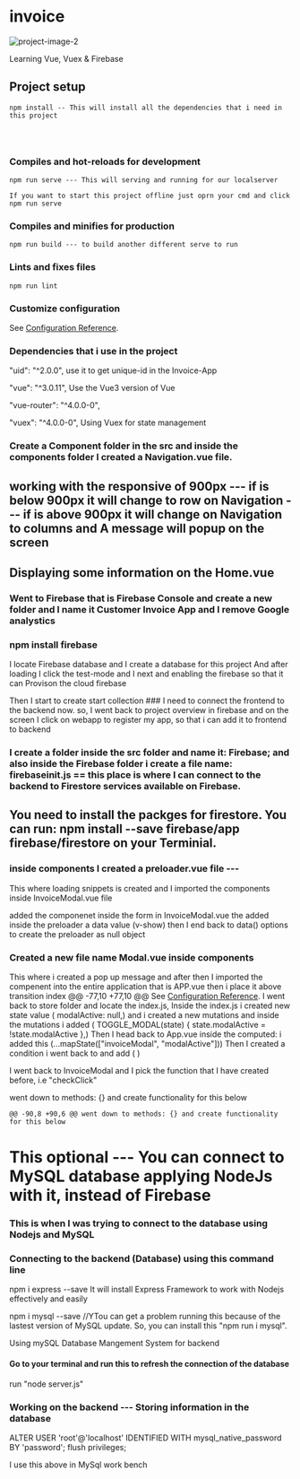 # invoice

![project-image-2](https://user-images.githubusercontent.com/85754527/162850867-5505e61b-9424-47be-935c-d21c4916aa86.jpg)


Learning Vue, Vuex & Firebase

## Project setup
```
npm install -- This will install all the dependencies that i need in this project




```

### Compiles and hot-reloads for development
```
npm run serve --- This will serving and running for our localserver

If you want to start this project offline just oprn your cmd and click npm run serve
```

### Compiles and minifies for production
```
npm run build --- to build another different serve to run
```

### Lints and fixes files
```
npm run lint
```

### Customize configuration
See [Configuration Reference](https://cli.vuejs.org/config/).

### Dependencies that i use in the project

 "uid": "^2.0.0", use it to get unique-id in the Invoice-App  

 "vue": "^3.0.11", Use the Vue3 version of Vue

  "vue-router": "^4.0.0-0",

 "vuex": "^4.0.0-0", Using Vuex for state management

### Create a Component folder in the src and inside the components folder I created a Navigation.vue file.

## working with the responsive of 900px --- if is below 900px it will change to row on Navigation --- if is above 900px it will change on Navigation to columns and A message will popup on the screen

## Displaying some information on the Home.vue
### 

### Went to Firebase that is Firebase Console and create a new folder and I name it Customer Invoice App and I remove Google analystics
### npm install firebase
 I locate Firebase database and I create a database for this project
 And after loading I click the test-mode and I next and enabling the firebase so that it can Provison the cloud firebase

 Then I start to create start collection ### I need to connect the frontend to the backend now. so, I went back to project overview in firebase and on the screen I click on webapp to register my app, so that i can add it to frontend to backend

### I create a folder inside the src folder and name it: Firebase; and also inside the Firebase folder i create a file name: firebaseinit.js == this place is where I can connect to the backend to Firestore services available on Firebase.

## You need to install the packges for firestore. You can run: npm install --save firebase/app firebase/firestore on your Terminial. 

### inside components I created a preloader.vue file --- 
  This where loading snippets is created and I imported the components inside InvoiceModal.vue file

  added the componenet <Preloader /> inside the form in InvoiceModal.vue the added inside the preloader
 a data value (v-show) <Preloader v-show="preloader" /> then I end back to data() options to create the preloader as null object

 ### Created a new file name Modal.vue inside components
 This where i created a pop up message and after then I imported the compenent into the entire application that is APP.vue then i place it above transition index <Modal /> 
	@@ -77,10 +77,10 @@ See [Configuration Reference](https://cli.vuejs.org/config/).
 I went back to store folder and locate the index.js, Inside the index.js i created new state value ( modalActive: null,)  and i created a new mutations and inside the mutations i added ( TOGGLE_MODAL(state) {
      state.modalActive = !state.modalActive
    },) 
Then I head back to App.vue inside the computed: i added this (...mapState(["invoiceModal", "modalActive"])) 
Then I created a condition i went back to <Modal /> and add ( <Modal v-if="modalActive" />)

I went back to InvoiceModal and I pick the function that I have created before, i.e "checkClick"

went down to methods: {} and create functionality for this below 

	@@ -90,8 +90,6 @@ went down to methods: {} and create functionality for this below

# This optional --- You can connect to MySQL database applying NodeJs with it, instead of Firebase


### This is when I was trying to connect to the database using Nodejs and MySQL
### Connecting to the backend (Database) using this command line

npm i express --save
It will install Express Framework to work with Nodejs effectively and easily

npm i mysql --save //YTou can get a problem running this because of the lastest version of MySQL update.
 So, you can install this "npm run i mysql".

Using mySQL Database Mangement System for backend

#### Go to your terminal and run this to refresh the connection of the database 

run "node server.js"

### Working on the backend --- Storing information in the database

ALTER USER 'root'@'localhost' IDENTIFIED WITH mysql_native_password BY 'password';
flush privileges;

I use this above in MySql work bench
